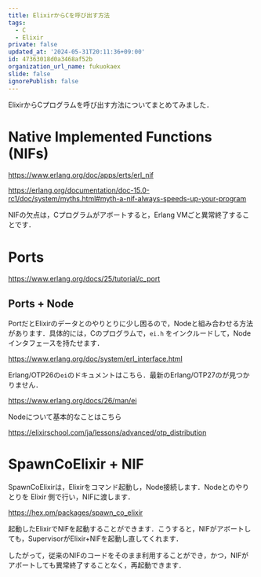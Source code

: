 ```yaml
---
title: ElixirからCを呼び出す方法
tags:
  - C
  - Elixir
private: false
updated_at: '2024-05-31T20:11:36+09:00'
id: 47363018d0a3468af52b
organization_url_name: fukuokaex
slide: false
ignorePublish: false
---
```

ElixirからCプログラムを呼び出す方法についてまとめてみました．

# Native Implemented Functions (NIFs)

https://www.erlang.org/doc/apps/erts/erl_nif

https://erlang.org/documentation/doc-15.0-rc1/doc/system/myths.html#myth-a-nif-always-speeds-up-your-program

NIFの欠点は，Cプログラムがアボートすると，Erlang VMごと異常終了することです．

# Ports

https://www.erlang.org/docs/25/tutorial/c_port

## Ports + Node

PortだとElixirのデータとのやりとりに少し困るので，Nodeと組み合わせる方法があります．具体的には，Cのプログラムで，`ei.h` をインクルードして，Nodeインタフェースを持たせます．

https://www.erlang.org/doc/system/erl_interface.html

Erlang/OTP26の`ei`のドキュメントはこちら．最新のErlang/OTP27のが見つかりません．

https://www.erlang.org/docs/26/man/ei

Nodeについて基本的なことはこちら

https://elixirschool.com/ja/lessons/advanced/otp_distribution

# SpawnCoElixir + NIF

SpawnCoElixirは，Elixirをコマンド起動し，Node接続します．Nodeとのやりとりを Elixir 側で行い，NIFに渡します．

https://hex.pm/packages/spawn_co_elixir

起動したElixirでNIFを起動することができます．こうすると，NIFがアボートしても，SupervisorがElixir+NIFを起動し直してくれます．

したがって，従来のNIFのコードをそのまま利用することができ，かつ，NIFがアボートしても異常終了することなく，再起動できます．
